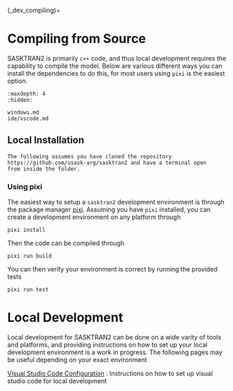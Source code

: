 
(_dev_compiling)=
# Compiling from Source
SASKTRAN2 is primarily `c++` code, and thus local development requires the capability to compile the model.  Below are various
different ways you can install the dependencies to do this, for most users using `pixi` is the easiest option.

```{toctree}
:maxdepth: 4
:hidden:

windows.md
ide/vscode.md
```

## Local Installation
```{note}
The following assumes you have cloned the repository https://github.com/usask-arg/sasktran2 and have a terminal open
from inside the folder.
```

### Using pixi
The easiest way to setup a `sasktran2` development environment is through the package manager [pixi](https://pixi.sh/latest/).
Assuming you have `pixi` installed, you can create a development environment on any platform through

```
pixi install
```

Then the code can be compiled through

```
pixi run build
```

You can then verify your environment is correct by running the provided tests

```
pixi run test
```

# Local Development
Local development for SASKTRAN2 can be done on a wide varity of tools and platforms, and providing
instructions on how to set up your local development environment is a work in progress.  The following
pages may be useful depending on your exact environment

[Visual Studio Code Configuration](ide/vscode.md)
: Instructions on how to set up visual studio code for local development
